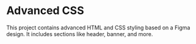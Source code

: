 # Advanced CSS

This project contains advanced HTML and CSS styling based on a Figma design. It includes sections like header, banner, and more.

